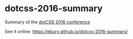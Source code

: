 # dotcss-2016-summary

Summary of the [dotCSS 2016 conference](https://www.dotcss.io) 

See it online: https://ebury.github.io/dotcss-2016-summary/
